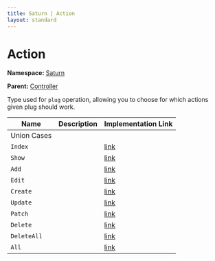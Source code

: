 ```yaml
---
title: Saturn | Action
layout: standard
---
```


# Action

**Namespace:** [Saturn](./saturn.html)

**Parent:** [Controller](./saturn-controller.html)

Type used for `plug` operation, allowing you to choose for which actions given plug should work.

| Name | Description | Implementation Link |
|-|-|-|
| Union Cases |
| `Index` | | [link](https://github.com/SaturnFramework/Saturn/tree/master/src/Saturn/Controller.fs#L19-19) |
| `Show` | | [link](https://github.com/SaturnFramework/Saturn/tree/master/src/Saturn/Controller.fs#L20-20) |
| `Add` | | [link](https://github.com/SaturnFramework/Saturn/tree/master/src/Saturn/Controller.fs#L21-21) |
| `Edit` | | [link](https://github.com/SaturnFramework/Saturn/tree/master/src/Saturn/Controller.fs#L22-22) |
| `Create` | | [link](https://github.com/SaturnFramework/Saturn/tree/master/src/Saturn/Controller.fs#L23-23) |
| `Update` | | [link](https://github.com/SaturnFramework/Saturn/tree/master/src/Saturn/Controller.fs#L24-24) |
| `Patch` | | [link](https://github.com/SaturnFramework/Saturn/tree/master/src/Saturn/Controller.fs#L25-25) |
| `Delete` | | [link](https://github.com/SaturnFramework/Saturn/tree/master/src/Saturn/Controller.fs#L26-26) |
| `DeleteAll` | | [link](https://github.com/SaturnFramework/Saturn/tree/master/src/Saturn/Controller.fs#L27-27) |
| `All` | | [link](https://github.com/SaturnFramework/Saturn/tree/master/src/Saturn/Controller.fs#L28-28) |